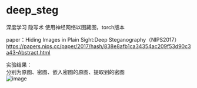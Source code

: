 # deep_steg    
深度学习 隐写术
使用神经网络以图藏图，torch版本  

paper：Hiding Images in Plain Sight:Deep Steganography（NIPS2017）  https://papers.nips.cc/paper/2017/hash/838e8afb1ca34354ac209f53d90c3a43-Abstract.html

实验结果：  
分别为原图、密图、嵌入密图的原图、提取到的密图  
![image](https://github.com/hacktfj/deep_steg/blob/main/%E5%AE%9E%E9%AA%8C%E7%BB%93%E6%9E%9C.png)
